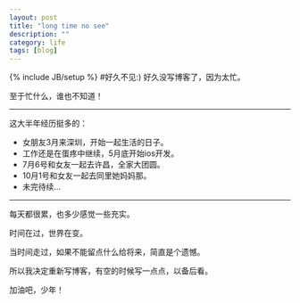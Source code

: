 ```yaml
---
layout: post
title: "long time no see"
description: ""
category: life
tags: [blog]
---
```

{% include JB/setup %}
#好久不见:)
好久没写博客了，因为太忙。


至于忙什么，谁也不知道！

***********
这大半年经历挺多的：
*	女朋友3月来深圳，开始一起生活的日子。
*	工作还是在蛋疼中继续，5月底开始ios开发。
*	7月6号和女友一起去许昌，全家大团圆。
*	10月1号和女友一起去同里她妈妈那。
*	未完待续...

------------


每天都很累，也多少感觉一些充实。


时间在过，世界在变。


当时间走过，如果不能留点什么给将来，简直是个遗憾。


所以我决定重新写博客，有空的时候写一点点，以备后看。


加油吧，少年！